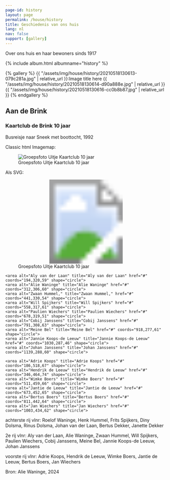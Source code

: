 ```yaml
---
page-id: history
layout: page
permalink: /house/history
title: Geschiedenis van ons huis
lang: nl
nav: false
support: [gallery]
---
```


Over ons huis en haar bewoners sinds 1917

<!-- With exiftag and exif: -->
<!-- simply so (by Jimmy_Xiao) -->

{% include album.html albumname="history" %}

<!-- Inline using lightgallery_tag.rb -->

{% gallery %}
{{ "/assets/img/house/history/20210518130613-079c281a.jpg" | relative_url }}:Image title here
{{ "/assets/img/house/history/20210518130614-d90a888e.jpg" | relative_url }}
{{ "/assets/img/house/history/20210518130616-cc0b8b87.jpg" | relative_url }}
{% endgallery %}

<!-- lightgallery_tag.rb auto thumbs -->

## Aan de Brink

### Kaartclub de Brink 10 jaar

Busreisje naar Sneek met boottocht, 1992

Classic html Imagemap:

<figure><img src='{{ "/assets/img/house/history/Brink_10_jaar_kaartclub_groep_1392x860.jpg" | relative_url }}' alt='Groepsfoto Uitje Kaartclub 10 jaar' usemap='#kaartclub-map'><figcaption class='kleiner'>Groepsfoto Uitje Kaartclub 10 jaar</figcaption></figure>

Als SVG:

<figure><svg xmlns="http://www.w3.org/2000/svg" xmlns:xlink="http://www.w3.org/1999/xlink" viewBox="0 0 1392 860">
<image width="1392" height="860" xlink:href="{{ '/assets/img/house/history/Brink_10_jaar_kaartclub_groep_1392x860.jpg' | relative_url }}"></image>
<a xlink:href="#" id="Roelof Waninge">
  <rect x="275" y="121" fill="#fff" opacity="0" width="100" height="100" data-label="Roelof Waninge"></rect></a>
<a xlink:href="#" id="Henk Hummel">
  <rect x="401" y="130" fill="#fff" opacity="0" width="100" height="100" data-label="Henk Hummel"></rect></a>
<a xlink:href="#" id="Frits Spijkers">
  <rect x="532" y="115" fill="#fff" opacity="0" width="100" height="100" data-label="Frits Spijkers"></rect></a>
<a xlink:href="#" id="Jan Wiechers">
  <rect x="960" y="362" fill="#fff" opacity="0.1" width="100" height="100" data-label="Jan Wiechers"></rect></a>
</svg>
<figcaption class='kleiner'>Groepsfoto Uitje Kaartclub 10 jaar</figcaption></figure>

<map name="kaartclub-map">
    <area alt="Roelof Waninge" title="Roelof Waninge" href="#" coords="319,183,59" shape="circle">
    <area alt="Henk Hummel" title="Henk Hummel" href="#" coords="448,190,58" shape="circle">
    <area alt="Frits Spijkers" title="Frits Spijkers" href="#" coords="581,187,71" shape="circle">
    <area alt="Diny Dolsma" title="Diny Dolsma" href="#" coords="705,211,56" shape="circle">
    <area alt="Rinus Dolsma" title="Rinus Dolsma" href="#" coords="819,189,58" shape="circle">
    <area alt="Johan van der Laan" title="Johan van der Laan" href="#" coords="935,154,58" shape="circle">
    <area alt="Bertus Dekker" title="Bertus Dekker" href="#" coords="1049,187,48" shape="circle">
    <area alt="Janette Dekker" title="Janette Dekker" href="#" coords="1161,175,49" shape="circle">

    <area alt="Aly van der Laan" title="Aly van der Laan" href="#" coords="194,320,59" shape="circle">
    <area alt="Alie Waninge" title="Alie Waninge" href="#" coords="312,306,60" shape="circle">
    <area alt="Zwaan Hummel," title="Zwaan Hummel," href="#" coords="441,330,54" shape="circle">
    <area alt="Will Spijkers" title="Will Spijkers" href="#" coords="558,317,61" shape="circle">
    <area alt="Paulien Wiechers" title="Paulien Wiechers" href="#" coords="678,319,51" shape="circle">
    <area alt="Cobij Janssens" title="Cobij Janssens" href="#" coords="791,308,63" shape="circle">
    <area alt="Meine Bel" title="Meine Bel" href="#" coords="918,277,61" shape="circle">
    <area alt="Jannie Koops-de Leeuw" title="Jannie Koops-de Leeuw" href="#" coords="1030,287,46" shape="circle">
    <area alt="Johan Janssens" title="Johan Janssens" href="#" coords="1139,288,60" shape="circle">

    <area alt="Adrie Koops" title="Adrie Koops" href="#" coords="186,518,67" shape="circle">
    <area alt="Hendrik de Leeuw" title="Hendrik de Leeuw" href="#" coords="346,464,74" shape="circle">
    <area alt="Wimke Boers" title="Wimke Boers" href="#" coords="511,459,66" shape="circle">
    <area alt="Jantie de Leeuw" title="Jantie de Leeuw" href="#" coords="673,452,65" shape="circle">
    <area alt="Bertus Boers" title="Bertus Boers" href="#" coords="811,442,64" shape="circle">
    <area alt="Jan Wiechers" title="Jan Wiechers" href="#" coords="1003,434,62" shape="circle">

</map>

achterste rij vlnr: Roelof Waninge, Henk Hummel, Frits Spijkers, Diny Dolsma, Rinus Dolsma, Johan van der Laan, Bertus Dekker, Janette Dekker

2e rij vlnr: Aly van der Laan, Alie Waninge, Zwaan Hummel, Will Spijkers, Paulien Wiechers, Cobij Janssens, Meine Bel, Jannie Koops-de Leeuw, Johan Janssens

voorste rij vlnr: Adrie Koops, Hendrik de Leeuw, Wimke Boers, Jantie de Leeuw, Bertus Boers, Jan Wiechers

Bron: Alie Waninge, 2024
